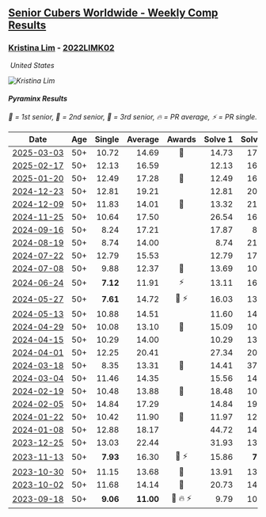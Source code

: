 <style>table {white-space: nowrap;}</style>
<link rel="stylesheet" type="text/css" href="/scw-comp/css/flags.css" />

## [Senior Cubers Worldwide - Weekly Comp Results](/scw-comp/results/)
### [Kristina Lim](README.md) - [2022LIMK02](https://www.worldcubeassociation.org/persons/2022LIMK02?event=pyram)

<i class="flag flag-US" />&nbsp;United States

![Kristina Lim](1670987100.jpg)

#### Pyraminx Results

<span style="white-space: nowrap;">🥇 = 1st senior</span>, <span style="white-space: nowrap;">🥈 = 2nd senior</span>, <span style="white-space: nowrap;">🥉 = 3rd senior</span>, <span style="white-space: nowrap;">🔥 = PR average</span>, <span style="white-space: nowrap;">⚡ = PR single</span>.

| Date | Age | Single | Average | Awards | Solve 1 | Solve 2 | Solve 3 | Solve 4 | Solve 5 | Video |
| :--: | :--: | --: | --: | :--: | --: | --: | --: | --: | --: | :-- |
| [2025-03-03](../../results/2025-03-03/pyram.md) | 50+ | 10.72 | 14.69 | 🥉 | 14.73 | 17.83 | 10.72 | 13.38 | 15.97 | [Desktop](https://www.facebook.com/events/501753452722790/permalink/510975261800609) / [Mobile](https://m.facebook.com/events/501753452722790?view=permalink&id=510975261800609) |
| [2025-02-17](../../results/2025-02-17/pyram.md) | 50+ | 12.13 | 16.59 |  | 12.13 | 16.87 | 22.36 | 19.38 | 13.53 | [Desktop](https://www.facebook.com/1045330593/videos/1204008275065744) / [Mobile](https://m.facebook.com/1045330593/videos/1204008275065744) |
| [2025-01-20](../../results/2025-01-20/pyram.md) | 50+ | 12.49 | 17.28 | 🥉 | 12.49 | 16.00 | 30.16 | 23.24 | 12.60 | [Desktop](https://www.facebook.com/1045330593/videos/1868319347306309) / [Mobile](https://m.facebook.com/1045330593/videos/1868319347306309) |
| [2024-12-23](../../results/2024-12-23/pyram.md) | 50+ | 12.81 | 19.21 |  | 12.81 | 20.92 | 27.03 | 16.10 | 20.62 | [Desktop](https://www.facebook.com/1045330593/videos/604872942030615) / [Mobile](https://m.facebook.com/1045330593/videos/604872942030615) |
| [2024-12-09](../../results/2024-12-09/pyram.md) | 50+ | 11.83 | 14.01 | 🥈 | 13.32 | 21.04 | 14.00 | 11.83 | 14.70 | [Desktop](https://www.facebook.com/1045330593/videos/1758164788363485) / [Mobile](https://m.facebook.com/1045330593/videos/1758164788363485) |
| [2024-11-25](../../results/2024-11-25/pyram.md) | 50+ | 10.64 | 17.50 |  | 26.54 | 16.57 | 19.08 | 10.64 | 16.84 | [Desktop](https://www.facebook.com/1045330593/videos/1679395159618801) / [Mobile](https://m.facebook.com/1045330593/videos/1679395159618801) |
| [2024-09-16](../../results/2024-09-16/pyram.md) | 50+ | 8.24 | 17.21 |  | 17.87 | 8.24 | 25.67 | 18.38 | 15.39 | [Desktop](https://www.facebook.com/1045330593/videos/544741574618192) / [Mobile](https://m.facebook.com/1045330593/videos/544741574618192) |
| [2024-08-19](../../results/2024-08-19/pyram.md) | 50+ | 8.74 | 14.00 |  | 8.74 | 21.65 | 13.82 | 16.52 | 11.66 | [Desktop](https://www.facebook.com/1045330593/videos/526235353416614) / [Mobile](https://m.facebook.com/1045330593/videos/526235353416614) |
| [2024-07-22](../../results/2024-07-22/pyram.md) | 50+ | 12.79 | 15.53 |  | 12.79 | 17.51 | 13.91 | 16.84 | 15.84 | [Desktop](https://www.facebook.com/1045330593/videos/1028383858723415) / [Mobile](https://m.facebook.com/1045330593/videos/1028383858723415) |
| [2024-07-08](../../results/2024-07-08/pyram.md) | 50+ | 9.88 | 12.37 | 🥈 | 13.69 | 10.74 | 12.69 | 15.75 | 9.88 | [Desktop](https://www.facebook.com/1045330593/videos/997417025202009) / [Mobile](https://m.facebook.com/1045330593/videos/997417025202009) |
| [2024-06-24](../../results/2024-06-24/pyram.md) | 50+ | **7.12** | 11.91 | ⚡ | 13.11 | 16.32 | 12.42 | 10.19 | **7.12** | [Desktop](https://www.facebook.com/1045330593/videos/953133263250506) / [Mobile](https://m.facebook.com/1045330593/videos/953133263250506) |
| [2024-05-27](../../results/2024-05-27/pyram.md) | 50+ | **7.61** | 14.72 | 🥉 ⚡ | 16.03 | 13.42 | 30.61 | 14.70 | **7.61** | [Desktop](https://www.facebook.com/1045330593/videos/1845020282643148) / [Mobile](https://m.facebook.com/1045330593/videos/1845020282643148) |
| [2024-05-13](../../results/2024-05-13/pyram.md) | 50+ | 10.88 | 14.51 |  | 11.60 | 14.65 | 19.78 | 17.29 | 10.88 | [Desktop](https://www.facebook.com/1045330593/videos/952967753172430) / [Mobile](https://m.facebook.com/1045330593/videos/952967753172430) |
| [2024-04-29](../../results/2024-04-29/pyram.md) | 50+ | 10.08 | 13.10 | 🥉 | 15.09 | 10.26 | 10.08 | 23.11 | 13.94 | [Desktop](https://www.facebook.com/1045330593/videos/1424190805123131) / [Mobile](https://m.facebook.com/1045330593/videos/1424190805123131) |
| [2024-04-15](../../results/2024-04-15/pyram.md) | 50+ | 10.29 | 14.00 |  | 10.29 | 13.35 | 10.41 | 18.72 | 18.25 | [Desktop](https://www.facebook.com/1045330593/videos/989068499301661) / [Mobile](https://m.facebook.com/1045330593/videos/989068499301661) |
| [2024-04-01](../../results/2024-04-01/pyram.md) | 50+ | 12.25 | 20.41 |  | 27.34 | 20.82 | 12.25 | 30.54 | 13.07 | [Desktop](https://www.facebook.com/1045330593/videos/952206463042803) / [Mobile](https://m.facebook.com/1045330593/videos/952206463042803) |
| [2024-03-18](../../results/2024-03-18/pyram.md) | 50+ | 8.35 | 13.31 | 🥉 | 14.41 | 37.87 | 8.35 | 9.34 | 16.19 | [Desktop](https://www.facebook.com/1045330593/videos/297110230073295) / [Mobile](https://m.facebook.com/1045330593/videos/297110230073295) |
| [2024-03-04](../../results/2024-03-04/pyram.md) | 50+ | 11.46 | 14.35 |  | 15.56 | 14.91 | 12.59 | 28.66 | 11.46 | [Desktop](https://www.facebook.com/1045330593/videos/2201224163591376) / [Mobile](https://m.facebook.com/1045330593/videos/2201224163591376) |
| [2024-02-19](../../results/2024-02-19/pyram.md) | 50+ | 10.48 | 13.88 | 🥉 | 18.48 | 10.48 | 12.52 | 10.64 | 20.59 | [Desktop](https://www.facebook.com/1045330593/videos/420292767045818) / [Mobile](https://m.facebook.com/1045330593/videos/420292767045818) |
| [2024-02-05](../../results/2024-02-05/pyram.md) | 50+ | 14.84 | 17.29 |  | 14.84 | 19.62 | 16.22 | 16.04 | 26.54 | [Desktop](https://www.facebook.com/1045330593/videos/719040527071872) / [Mobile](https://m.facebook.com/1045330593/videos/719040527071872) |
| [2024-01-22](../../results/2024-01-22/pyram.md) | 50+ | 10.42 | 11.90 | 🥉 | 11.97 | 12.32 | 11.42 | 10.42 | 14.60 | [Desktop](https://www.facebook.com/1045330593/videos/1655852681851775) / [Mobile](https://m.facebook.com/1045330593/videos/1655852681851775) |
| [2024-01-08](../../results/2024-01-08/pyram.md) | 50+ | 12.88 | 18.17 |  | 44.72 | 14.16 | 12.88 | 14.88 | 25.48 | [Desktop](https://www.facebook.com/1045330593/videos/1635151113682519) / [Mobile](https://m.facebook.com/1045330593/videos/1635151113682519) |
| [2023-12-25](../../results/2023-12-25/pyram.md) | 50+ | 13.03 | 22.44 |  | 31.93 | 13.03 | 28.88 | 22.42 | 16.01 | [Desktop](https://www.facebook.com/1045330593/videos/1596667864506421) / [Mobile](https://m.facebook.com/1045330593/videos/1596667864506421) |
| [2023-11-13](../../results/2023-11-13/pyram.md) | 50+ | **7.93** | 16.30 | 🥉 ⚡ | 15.86 | **7.93** | 17.76 | 17.93 | 15.27 | [Desktop](https://www.facebook.com/1045330593/videos/327941186636405) / [Mobile](https://m.facebook.com/1045330593/videos/327941186636405) |
| [2023-10-30](../../results/2023-10-30/pyram.md) | 50+ | 11.15 | 13.68 | 🥉 | 13.91 | 13.62 | 13.50 | 11.15 | 19.62 | [Desktop](https://www.facebook.com/1045330593/videos/673313471621428) / [Mobile](https://m.facebook.com/1045330593/videos/673313471621428) |
| [2023-10-02](../../results/2023-10-02/pyram.md) | 50+ | 11.68 | 14.14 | 🥉 | 20.73 | 14.67 | 15.29 | 11.68 | 12.46 | [Desktop](https://www.facebook.com/1045330593/videos/1508559693235732) / [Mobile](https://m.facebook.com/1045330593/videos/1508559693235732) |
| [2023-09-18](../../results/2023-09-18/pyram.md) | 50+ | **9.06** | **11.00** | 🥉 🔥 ⚡ | 9.79 | 10.49 | 12.73 | 16.95 | **9.06** | [Desktop](https://www.facebook.com/1045330593/videos/1296535614339837) / [Mobile](https://m.facebook.com/1045330593/videos/1296535614339837) |


<!-- Global site tag (gtag.js) - Google Analytics -->
<script async src="https://www.googletagmanager.com/gtag/js?id=UA-86348435-3"></script>
<script>window.dataLayer = window.dataLayer || []; function gtag() {dataLayer.push(arguments);} gtag('js', new Date()); gtag('config', 'UA-86348435-3');</script>
